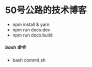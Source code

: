 # 50号公路的技术博客
   + npm install & yarn
   + npm run docs:dev 
   + npm run docs:build
##### bash 命令
   + bash commit.sh

